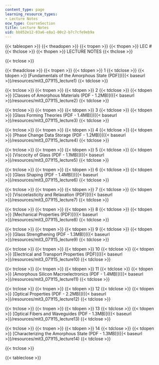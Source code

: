 ```yaml
---
content_type: page
learning_resource_types:
- Lecture Notes
ocw_type: CourseSection
title: Lecture Notes
uid: bb852e12-03a6-e8a1-00c2-b7c7cfe9eb9a
---
```


{{< tableopen >}}
{{< theadopen >}}
{{< tropen >}}
{{< thopen >}}
LEC #
{{< thclose >}}
{{< thopen >}}
LECTURE NOTES
{{< thclose >}}

{{< trclose >}}

{{< theadclose >}}
{{< tropen >}}
{{< tdopen >}}
1
{{< tdclose >}}
{{< tdopen >}}
[Fundamentals of the Amorphous State (PDF)]({{< baseurl >}}/resources/mit3_071f15_lecture1)
{{< tdclose >}}

{{< trclose >}}
{{< tropen >}}
{{< tdopen >}}
2
{{< tdclose >}}
{{< tdopen >}}
[Classes of Amorphous Materials (PDF - 1.2MB)]({{< baseurl >}}/resources/mit3_071f15_lecture2)
{{< tdclose >}}

{{< trclose >}}
{{< tropen >}}
{{< tdopen >}}
3
{{< tdclose >}}
{{< tdopen >}}
[Glass Forming Theories (PDF - 1.4MB)]({{< baseurl >}}/resources/mit3_071f15_lecture3)
{{< tdclose >}}

{{< trclose >}}
{{< tropen >}}
{{< tdopen >}}
4
{{< tdclose >}}
{{< tdopen >}}
[Phase Change Data Storage (PDF - 1.2MB)]({{< baseurl >}}/resources/mit3_071f15_lecture4)
{{< tdclose >}}

{{< trclose >}}
{{< tropen >}}
{{< tdopen >}}
5
{{< tdclose >}}
{{< tdopen >}}
[Viscocity of Glass (PDF - 1.1MB)]({{< baseurl >}}/resources/mit3_071f15_lecture5)
{{< tdclose >}}

{{< trclose >}}
{{< tropen >}}
{{< tdopen >}}
6
{{< tdclose >}}
{{< tdopen >}}
[Glass Shaping (PDF - 1.4MB)]({{< baseurl >}}/resources/mit3_071f15_lecture6)
{{< tdclose >}}

{{< trclose >}}
{{< tropen >}}
{{< tdopen >}}
7
{{< tdclose >}}
{{< tdopen >}}
[Viscoelasticity and Relaxation (PDF)]({{< baseurl >}}/resources/mit3_071f15_lecture7)
{{< tdclose >}}

{{< trclose >}}
{{< tropen >}}
{{< tdopen >}}
8
{{< tdclose >}}
{{< tdopen >}}
[Mechanical Properties (PDF)]({{< baseurl >}}/resources/mit3_071f15_lecture8)
{{< tdclose >}}

{{< trclose >}}
{{< tropen >}}
{{< tdopen >}}
9
{{< tdclose >}}
{{< tdopen >}}
[Glass Strengthening (PDF - 1.3MB)]({{< baseurl >}}/resources/mit3_071f15_lecture9)
{{< tdclose >}}

{{< trclose >}}
{{< tropen >}}
{{< tdopen >}}
10
{{< tdclose >}}
{{< tdopen >}}
[Electrical and Transport Properties (PDF)]({{< baseurl >}}/resources/mit3_071f15_lecture10)
{{< tdclose >}}

{{< trclose >}}
{{< tropen >}}
{{< tdopen >}}
11
{{< tdclose >}}
{{< tdopen >}}
[Amorphous Silicon Macroelectronics (PDF - 1.4MB)]({{< baseurl >}}/resources/mit3_071f15_lecture11)
{{< tdclose >}}

{{< trclose >}}
{{< tropen >}}
{{< tdopen >}}
12
{{< tdclose >}}
{{< tdopen >}}
[Optical Properties (PDF - 2.2MB)]({{< baseurl >}}/resources/mit3_071f15_lecture12)
{{< tdclose >}}

{{< trclose >}}
{{< tropen >}}
{{< tdopen >}}
13
{{< tdclose >}}
{{< tdopen >}}
[Optical Fibers and Waveguides (PDF - 1.3MB)]({{< baseurl >}}/resources/mit3_071f15_lecture13)
{{< tdclose >}}

{{< trclose >}}
{{< tropen >}}
{{< tdopen >}}
14
{{< tdclose >}}
{{< tdopen >}}
[Characterizing the Amorphous State (PDF - 1.3MB)]({{< baseurl >}}/resources/mit3_071f15_lecture14)
{{< tdclose >}}

{{< trclose >}}

{{< tableclose >}}
